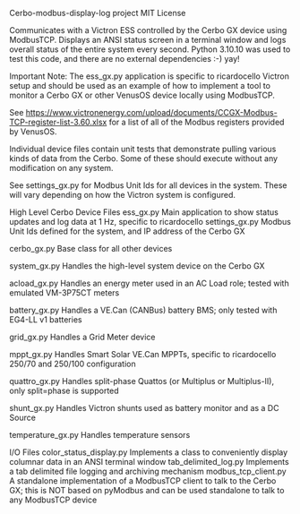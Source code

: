 Cerbo-modbus-display-log project
MIT License

Communicates with a Victron ESS controlled by the Cerbo GX device using ModbusTCP.
Displays an ANSI status screen in a terminal window and logs overall status of the entire system every second.
Python 3.10.10 was used to test this code, and there are no external dependencies :-) yay!

Important Note: The ess_gx.py application is specific to ricardocello Victron setup and should be used as an example
of how to implement a tool to monitor a Cerbo GX or other VenusOS device locally using ModbusTCP.

See https://www.victronenergy.com/upload/documents/CCGX-Modbus-TCP-register-list-3.60.xlsx for a list
of all of the Modbus registers provided by VenusOS.

Individual device files contain unit tests that demonstrate pulling various kinds of data from the Cerbo.
Some of these should execute without any modification on any system.

See settings_gx.py for Modbus Unit Ids for all devices in the system. These will vary depending on
how the Victron system is configured.

High Level Cerbo Device Files 
ess_gx.py        Main application to show status updates and log data at 1 Hz, specific to ricardocello
settings_gx.py   Modbus Unit Ids defined for the system, and IP address of the Cerbo GX

cerbo_gx.py        Base class for all other devices

system_gx.py       Handles the high-level system device on the Cerbo GX

acload_gx.py       Handles an energy meter used in an AC Load role; tested with emulated VM-3P75CT meters

battery_gx.py      Handles a VE.Can (CANBus) battery BMS; only tested with EG4-LL v1 batteries

grid_gx.py         Handles a Grid Meter device

mppt_gx.py         Handles Smart Solar VE.Can MPPTs, specific to ricardocello 250/70 and 250/100 configuration

quattro_gx.py      Handles split-phase Quattos (or Multiplus or Multiplus-II), only split=phase is supported

shunt_gx.py        Handles Victron shunts used as battery monitor and as a DC Source

temperature_gx.py  Handles temperature sensors

I/O Files
color_status_display.py   Implements a class to conveniently display columnar data in an ANSI terminal window
tab_delimited_log.py      Implements a tab delimited file logging and archiving mechanism
modbus_tcp_client.py      A standalone implementation of a ModbusTCP client to talk to the Cerbo GX;
                          this is NOT based on pyModbus and can be used standalone to talk to any ModbusTCP device
